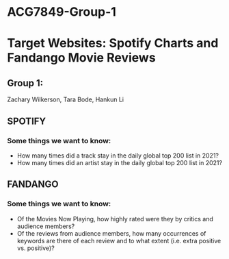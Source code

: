 # ACG7849-Group-1
# Target Websites: Spotify Charts and Fandango Movie Reviews

## Group 1:
Zachary Wilkerson, Tara Bode, Hankun Li

## SPOTIFY
### Some things we want to know:
- How many times did a track stay in the daily global top 200 list in 2021?
- How many times did an artist stay in the daily global top 200 list in 2021?

## FANDANGO
### Some things we want to know:
- Of the Movies Now Playing, how highly rated were they by critics and audience members?
- Of the reviews from audience members, how many occurrences of keywords are there of each review and to what extent (i.e. extra positive vs. positive)?

